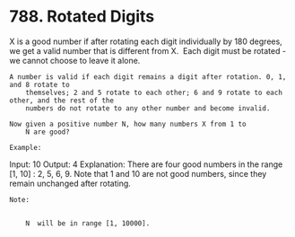 # 788. Rotated Digits

X is a good number if after rotating each digit individually by 180 degrees, we get a valid
        number that is different from X.  Each digit must be rotated - we cannot choose to
        leave it alone.

    A number is valid if each digit remains a digit after rotation. 0, 1, and 8 rotate to
        themselves; 2 and 5 rotate to each other; 6 and 9 rotate to each other, and the rest of the
        numbers do not rotate to any other number and become invalid.

    Now given a positive number N, how many numbers X from 1 to
        N are good?

    Example:
Input: 10
Output: 4
Explanation:
There are four good numbers in the range [1, 10] : 2, 5, 6, 9.
Note that 1 and 10 are not good numbers, since they remain unchanged after rotating.

    Note:

    
        N  will be in range [1, 10000].